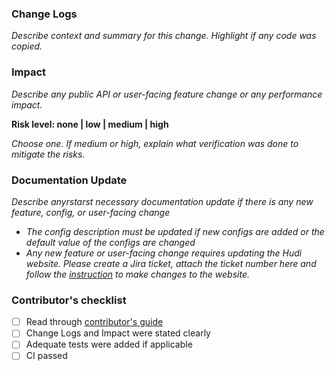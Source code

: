 ### Change Logs

_Describe context and summary for this change. Highlight if any code was copied._

### Impact

_Describe any public API or user-facing feature change or any performance impact._

**Risk level: none | low | medium | high**

_Choose one. If medium or high, explain what verification was done to mitigate the risks._

### Documentation Update

_Describe anyrstarst necessary documentation update if there is any new feature, config, or user-facing change_

- _The config description must be updated if new configs are added or the default value of the configs are changed_
- _Any new feature or user-facing change requires updating the Hudi website. Please create a Jira ticket, attach the
  ticket number here and follow the [instruction](https://hudi.apache.org/contribute/developer-setup#website) to make
  changes to the website._

### Contributor's checklist

- [ ] Read through [contributor's guide](https://hudi.apache.org/contribute/how-to-contribute)
- [ ] Change Logs and Impact were stated clearly
- [ ] Adequate tests were added if applicable
- [ ] CI passed
